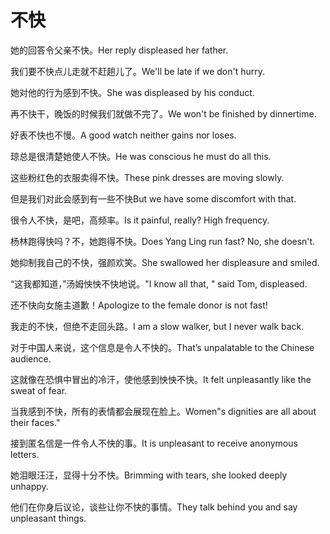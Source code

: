 # 不快

<p><span class="chinese">她的回答令父亲不快。</span><span class="english">Her reply displeased her father.</span></p>

<p><span class="chinese">我们要不快点儿走就不赶趟儿了。</span><span class="english">We'll be late if we don't hurry.</span></p>

<p><span class="chinese">她对他的行为感到不快。</span><span class="english">She was displeased by his conduct.</span></p>

<p><span class="chinese">再不快干，晚饭的时候我们就做不完了。</span><span class="english">We won't be finished by dinnertime.</span></p>

<p><span class="chinese">好表不快也不慢。</span><span class="english">A good watch neither gains nor loses.</span></p>

<p><span class="chinese">琼总是很清楚她使人不快。</span><span class="english">He was conscious he must do all this.</span></p>

<p><span class="chinese">这些粉红色的衣服卖得不快。</span><span class="english">These pink dresses are moving slowly.</span></p>

<p><span class="chinese">但是我们对此会感到有一些不快</span><span class="english">But we have some discomfort with that.</span></p>

<p><span class="chinese">很令人不快，是吧，高频率。</span><span class="english">Is it painful, really? High frequency.</span></p>

<p><span class="chinese">杨林跑得快吗？不，她跑得不快。</span><span class="english">Does Yang Ling run fast? No, she doesn't.</span></p>

<p><span class="chinese">她抑制我自己的不快，强颜欢笑。</span><span class="english">She swallowed her displeasure and smiled.</span></p>

<p><span class="chinese">“这我都知道，”汤姆怏怏不快地说。</span><span class="english">"I know all that, " said Tom, displeased.</span></p>

<p><span class="chinese">还不快向女施主道歉！</span><span class="english">Apologize to the female donor is not fast!</span></p>

<p><span class="chinese">我走的不快，但绝不走回头路。</span><span class="english">I am a slow walker, but I never walk back.</span></p>

<p><span class="chinese">对于中国人来说，这个信息是令人不快的。</span><span class="english">That’s unpalatable to the Chinese audience.</span></p>

<p><span class="chinese">这就像在恐惧中冒出的冷汗，使他感到怏怏不快。</span><span class="english">It felt unpleasantly like the sweat of fear.</span></p>

<p><span class="chinese">当我感到不快，所有的表情都会展现在脸上。</span><span class="english">Women"s dignities are all about their faces."</span></p>

<p><span class="chinese">接到匿名信是一件令人不快的事。</span><span class="english">It is unpleasant to receive anonymous letters.</span></p>

<p><span class="chinese">她泪眼汪汪，显得十分不快。</span><span class="english">Brimming with tears, she looked deeply unhappy.</span></p>

<p><span class="chinese">他们在你身后议论，谈些让你不快的事情。</span><span class="english">They talk behind you and say unpleasant things.</span></p>

